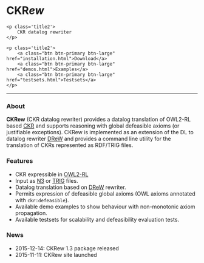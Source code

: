 <div class="well sidebar" id="well-home">
    <h1>
        CKR<em>ew</em>
    </h1>

    <p class='title2'>
        CKR datalog rewriter
    </p>

    <p class='title2'>
        <a class="btn btn-primary btn-large" href="installation.html">Download</a>
        <a class="btn btn-primary btn-large" href="demos.html">Examples</a>
        <a class="btn btn-primary btn-large" href="testsets.html">Testsets</a>
    </p>
</div>

---------------------------------------

### About

**CKRew** (CKR datalog rewriter) provides a datalog translation of OWL2-RL based 
[CKR](https://dkm.fbk.eu/technologies/ckr-contextualized-knowledge-repository) 
and supports reasoning with global defeasible axioms (or justifiable exceptions). 
CKRew is implemented as an extension of the DL to datalog rewriter [DReW](https://github.com/ghxiao/drew) 
and provides a command line utility for the translation of CKRs represented as RDF/TRIG files.

<!-- [learn more...](description.html) -->

### Features

- CKR expressible in [OWL2-RL](http://www.w3.org/TR/owl2-profiles/#OWL_2_RL)
- Input as [N3](http://www.w3.org/TeamSubmission/n3/) or [TRIG](http://www.w3.org/TR/trig/) files.
- Datalog translation based on [DReW](https://github.com/ghxiao/drew) rewriter.
- Permits expression of defeasible global axioms (OWL axioms annotated with `ckr:defeasible`).
- Available demo examples to show behaviour with non-monotonic axiom propagation. 
- Available testsets for scalability and defeasibility evaluation tests.

### News

- 2015-12-14: CKRew 1.3 package released
- 2015-11-11: CKRew site launched
